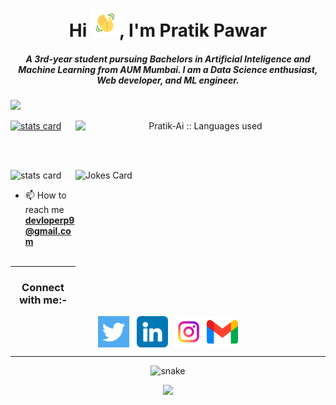 <h1 align="center">Hi <img src="https://github.com/Pratik-Ai/images-dev/blob/main/wave.gif" 
         alt="Waving hand animated gif"
         height="45"
         width="45" />, I'm Pratik Pawar</h1>
<h5 align="center">
A 3rd-year student pursuing Bachelors in Artificial Inteligence and Machine Learning from AUM Mumbai. I am a Data Science enthusiast, Web developer, and ML engineer. 
</h5>
<p align="left"> <img src="https://komarev.com/ghpvc/?username=Pratik-Ai&color=07f1f5" /> </p>
<p>
<a align= "center" href="https://github.com/Pratik-Ai">
<img alt= "stats card" width="400" src="https://github-readme-streak-stats.herokuapp.com?user=Pratik-Ai&theme=vue-dark&date_format=j%20M%5B%20Y%5D">
<img align="right" width="400" src="https://github-readme-stats.vercel.app/api/top-langs/?username=Pratik-Ai&langs_count=10&theme=tokyonight&layout=compact" alt="Pratik-Ai :: Languages used" /> </a>
</p>
<br></br>
<p>
<img alt= "stats card" height="200" width="400" src="https://github-readme-stats.vercel.app/api?username=Pratik-Ai&show_icons=true&theme=synthwave" />
 <img align="right" height="200" width="400" src="https://readme-jokes.vercel.app/api" alt="Jokes Card">
 </p>

- 📫 How to reach me **devloperp9@gmail.com**
<br><br>
<hr>

<h3 align="center">Connect with me:-</h3>
<p align="center">
<a href="https://twitter.com/Pratik21839420" target="blank"><img align="center" src="https://github.com/Pratik-Ai/images-dev/blob/main/twi.png" alt="Pratik21839420"  width="50" /></a> &nbsp;
<a href="https://www.linkedin.com/in/pratik--pawar/" target="blank"><img align="center" src="https://github.com/Pratik-Ai/images-dev/blob/main/linkedin.png" alt="Pratik Pawar" width="50" /></a>&nbsp;
<a href="https://www.instagram.com/pawarpratik9/" target="blank"><img align="center" src="https://github.com/Pratik-Ai/images-dev/blob/main/instagram.png" alt="pawarpratik9" width="50" /></a>
<a href="devloperp9@gmail.com" target="blank"><img align="center" src="https://github.com/Pratik-Ai/images-dev/blob/main/gmail.png" alt="gmail" width="50" /></a>
</p>

<hr>

<p align="center">
  <img src="https://github.com/Pratik-Ai/Pratik-Ai/blob/output/github-contribution-grid-snake.svg" alt="snake"></center>
</p>
<p align="center">
         <img src="https://activity-graph.herokuapp.com/graph?username=Pratik-Ai&bg_color=fffff0&color=708090&line=24292e&point=24292e&area=true&hide_border=true"
</p>


